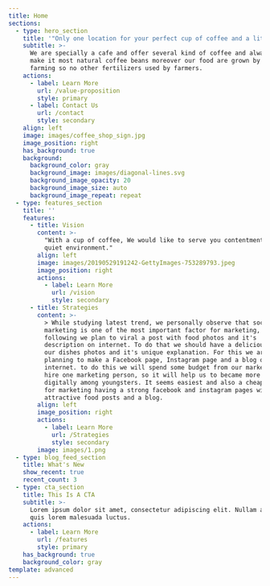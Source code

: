 ```yaml
---
title: Home
sections:
  - type: hero_section
    title: '"Only one location for your perfect cup of coffee and a little bite."'
    subtitle: >-
      We are specially a cafe and offer several kind of coffee and always try to
      make it most natural coffee beans moreover our food are grown by organic
      farming so no other fertilizers used by farmers.
    actions:
      - label: Learn More
        url: /value-proposition
        style: primary
      - label: Contact Us
        url: /contact
        style: secondary
    align: left
    image: images/coffee_shop_sign.jpg
    image_position: right
    has_background: true
    background:
      background_color: gray
      background_image: images/diagonal-lines.svg
      background_image_opacity: 20
      background_image_size: auto
      background_image_repeat: repeat
  - type: features_section
    title: ''
    features:
      - title: Vision
        content: >-
          "With a cup of coffee, We would like to serve you contentment in a
          quiet environment."
        align: left
        image: images/20190529191242-GettyImages-753289793.jpeg
        image_position: right
        actions:
          - label: Learn More
            url: /vision
            style: secondary
      - title: Strategies
        content: >-
          > While studying latest trend, we personally observe that social media
          marketing is one of the most important factor for marketing, to so the
          following we plan to viral a post with food photos and it's
          description on internet. To do that we should have a delicious looking
          our dishes photos and it's unique explanation. For this we are
          planning to make a Facebook page, Instagram page and a blog on
          internet. to do this we will spend some budget from our marketing and
          hire one marketing person, so it will help us to became more popular
          digitally among youngsters. It seems easiest and also a cheapest way
          for marketing having a strong facebook and instagram pages with
          attractive food posts and a blog.
        align: left
        image_position: right
        actions:
          - label: Learn More
            url: /Strategies
            style: secondary
        image: images/1.png
  - type: blog_feed_section
    title: What's New
    show_recent: true
    recent_count: 3
  - type: cta_section
    title: This Is A CTA
    subtitle: >-
      Lorem ipsum dolor sit amet, consectetur adipiscing elit. Nullam a metus
      quis lorem malesuada luctus.
    actions:
      - label: Learn More
        url: /features
        style: primary
    has_background: true
    background_color: gray
template: advanced
---
```

